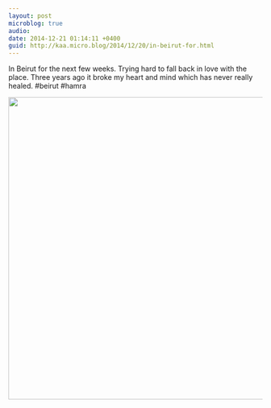 ```yaml
---
layout: post
microblog: true
audio: 
date: 2014-12-21 01:14:11 +0400
guid: http://kaa.micro.blog/2014/12/20/in-beirut-for.html
---
```

In Beirut for the next few weeks. Trying hard to fall back in love with the place. Three years ago it broke my heart and mind which has never really healed. #beirut #hamra

<img src="http://www.kaa.bz/uploads/2018/c47c0b4270.jpg" width="600" height="600" />
